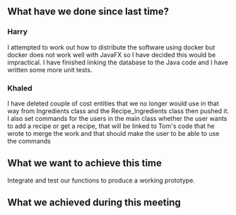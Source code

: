 ## What have we done since last time?

### Harry

I attempted to work out how to distribute the software using docker but docker does not work well with JavaFX so I have decided this would be impractical. I have finished linking the database to the Java code and I have written some more unit tests.


### Khaled
I have deleted couple of cost entities that we no longer would use in that way from Ingredients class and the Recipe_Ingredients class then pushed it. I also set commands for the users in the main class whether the user wants to add a recipe or get a recipe, that will be linked to Tom's code that he wrote to merge the work and that should make the user to be able to use the commands 


## What we want to achieve this time

Integrate and test our functions to produce a working prototype.

## What we achieved during this meeting

